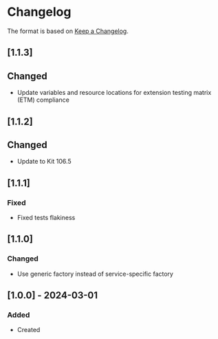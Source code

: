 # Changelog
The format is based on [Keep a Changelog](https://keepachangelog.com/en/1.0.0/).

## [1.1.3]
## Changed
- Update variables and resource locations for extension testing matrix (ETM) compliance

## [1.1.2]
## Changed
- Update to Kit 106.5

## [1.1.1]
### Fixed
- Fixed tests flakiness

## [1.1.0]
### Changed
- Use generic factory instead of service-specific factory

## [1.0.0] - 2024-03-01
### Added
- Created

